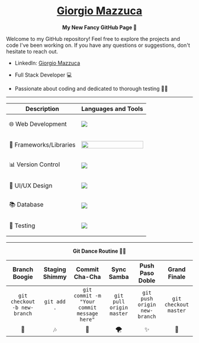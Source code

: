 <h1 align="center">
  <b style="text-transform: capitalize;"><a href="https://www.linkedin.com/in/giorgio-mazzuca/">Giorgio Mazzuca</a></b> 
</h1> 
 
<p align="center">
  <b>My New Fancy GitHub Page 🚀</b>
</p>

Welcome to my GitHub repository! Feel free to explore the projects and code I've been working on. If you have any questions or suggestions, don't hesitate to reach out.

+ LinkedIn: <a href="https://www.linkedin.com/in/giorgio-mazzuca/">Giorgio Mazzuca</a>

+ Full Stack Developer 💻

+ Passionate about coding and dedicated to thorough testing 🧑‍💻

---



| Description         |Languages and Tools |
| ------------------- | -------- |
🌐 Web Development|  <p><a href="https://skillicons.dev"><img src="https://skillicons.dev/icons?i=html,css,js,nodejs,ruby" /></a></p>|
📱 Frameworks/Libraries |  <p><a href="https://skillicons.dev"><img src="https://skillicons.dev/icons?i=angular,react,rails,vue,typescript" width="100%" style="max-width: 200px; height: auto;" /></a></p>|
📊  Version Control|  <p><a href="https://skillicons.dev"><img src="https://skillicons.dev/icons?i=git,github" /></a></p>|
🎨 UI/UX Design |  <p><a href="https://skillicons.dev"><img src="https://skillicons.dev/icons?i=figma" /></a></p>|
📚 Database |  <p><a href="https://skillicons.dev"><img src="https://skillicons.dev/icons?i=postgres,sqlite" /></a></p>|
🧪 Testing      |  <p><a href="https://skillicons.dev"><img src="https://skillicons.dev/icons?i=grafana" /></a></p>|
 
---

<p align="center">
  <b>Git Dance Routine 🕺💃</b> 
</p>
                                                         
| Branch Boogie                        | Staging Shimmy                        | Commit Cha-Cha                       | Sync Samba                           | Push Paso Doble                      | Grand Finale                         |
| :--------:                           | :--------:                            | :--------:                           | :--------:                           | :--------:                           | :--------:                           |
| `git checkout -b new-branch`         | `git add .`                           | `git commit -m "Your commit message here"` | `git pull origin master`            | `git push origin new-branch`        | `git checkout master`               |
|   🎵                                  |   🎶                                  |   🚀                                  |   🌪️                                |   ✨                                  |   🌈                                 |


